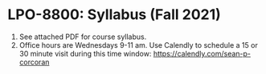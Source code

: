 # LPO-8800: Syllabus (Fall 2021)

1. See attached PDF for course syllabus. 
2. Office hours are Wednesdays 9-11 am. Use Calendly to schedule a 15 or 30 minute visit during this time window: https://calendly.com/sean-p-corcoran

